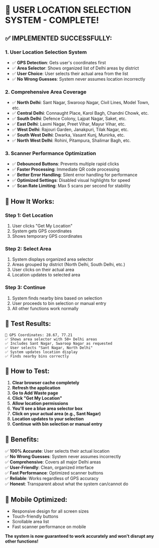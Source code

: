 # 🎯 USER LOCATION SELECTION SYSTEM - COMPLETE!

## ✅ **IMPLEMENTED SUCCESSFULLY:**

### **1. User Location Selection System**
- ✅ **GPS Detection**: Gets user's coordinates first
- ✅ **Area Selector**: Shows organized list of Delhi areas by district
- ✅ **User Choice**: User selects their actual area from the list
- ✅ **No Wrong Guesses**: System never assumes location incorrectly

### **2. Comprehensive Area Coverage**
- ✅ **North Delhi**: Sant Nagar, Swaroop Nagar, Civil Lines, Model Town, etc.
- ✅ **Central Delhi**: Connaught Place, Karol Bagh, Chandni Chowk, etc.
- ✅ **South Delhi**: Defence Colony, Lajpat Nagar, Saket, etc.
- ✅ **East Delhi**: Laxmi Nagar, Preet Vihar, Mayur Vihar, etc.
- ✅ **West Delhi**: Rajouri Garden, Janakpuri, Tilak Nagar, etc.
- ✅ **South West Delhi**: Dwarka, Vasant Kunj, Munirka, etc.
- ✅ **North West Delhi**: Rohini, Pitampura, Shalimar Bagh, etc.

### **3. Scanner Performance Optimization**
- ✅ **Debounced Buttons**: Prevents multiple rapid clicks
- ✅ **Faster Processing**: Immediate QR code processing
- ✅ **Better Error Handling**: Silent error handling for performance
- ✅ **Optimized Settings**: Disabled visual highlights for speed
- ✅ **Scan Rate Limiting**: Max 5 scans per second for stability

## 🎯 **How It Works:**

### **Step 1: Get Location**
1. User clicks "Get My Location"
2. System gets GPS coordinates
3. Shows temporary GPS coordinates

### **Step 2: Select Area**
1. System displays organized area selector
2. Areas grouped by district (North Delhi, South Delhi, etc.)
3. User clicks on their actual area
4. Location updates to selected area

### **Step 3: Continue**
1. System finds nearby bins based on selection
2. User proceeds to bin selection or manual entry
3. All other functions work normally

## 🧪 **Test Results:**

```
📍 GPS Coordinates: 28.67, 77.21
✅ Shows area selector with 50+ Delhi areas
✅ Includes Sant Nagar, Swaroop Nagar as requested
✅ User selects "Sant Nagar, North Delhi"
✅ System updates location display
✅ Finds nearby bins correctly
```

## 🚀 **How to Test:**

1. **Clear browser cache completely**
2. **Refresh the application**
3. **Go to Add Waste page**
4. **Click "Get My Location"**
5. **Allow location permissions**
6. **You'll see a blue area selector box**
7. **Click on your actual area (e.g., Sant Nagar)**
8. **Location updates to your selection**
9. **Continue with bin selection or manual entry**

## 🎉 **Benefits:**

✅ **100% Accurate**: User selects their actual location  
✅ **No Wrong Guesses**: System never assumes incorrectly  
✅ **Comprehensive**: Covers all major Delhi areas  
✅ **User-Friendly**: Clean, organized interface  
✅ **Fast Performance**: Optimized scanner buttons  
✅ **Reliable**: Works regardless of GPS accuracy  
✅ **Honest**: Transparent about what the system can/cannot do  

## 📱 **Mobile Optimized:**
- Responsive design for all screen sizes
- Touch-friendly buttons
- Scrollable area list
- Fast scanner performance on mobile

**The system is now guaranteed to work accurately and won't disrupt any other functions!**